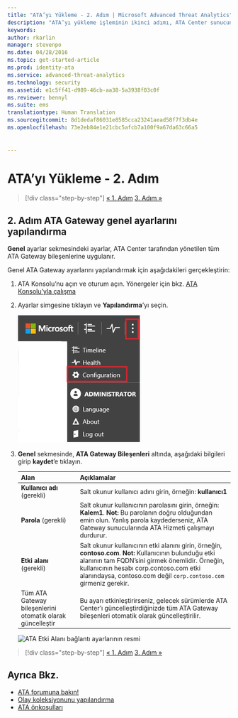 ```yaml
---
title: "ATA’yı Yükleme - 2. Adım | Microsoft Advanced Threat Analytics"
description: "ATA’yı yükleme işleminin ikinci adımı, ATA Center sunucunuzda etki alanı bağlantı ayarlarını yapılandırmanıza yardımcı olur."
keywords: 
author: rkarlin
manager: stevenpo
ms.date: 04/28/2016
ms.topic: get-started-article
ms.prod: identity-ata
ms.service: advanced-threat-analytics
ms.technology: security
ms.assetid: e1c5ff41-d989-46cb-aa38-5a3938f03c0f
ms.reviewer: bennyl
ms.suite: ems
translationtype: Human Translation
ms.sourcegitcommit: 8d1dedaf86031e8585cca23241aead58f7f3db4e
ms.openlocfilehash: 73e2eb84e1e21cbc5afcb7a100f9a67da63c66a5


---
```


# ATA’yı Yükleme - 2. Adım

>[!div class="step-by-step"]
[« 1. Adım](install-ata-step1.md)
[3. Adım »](install-ata-step3.md)

## 2. Adım ATA Gateway genel ayarlarını yapılandırma
**Genel** ayarlar sekmesindeki ayarlar, ATA Center tarafından yönetilen tüm ATA Gateway bileşenlerine uygulanır.

Genel ATA Gateway ayarlarını yapılandırmak için aşağıdakileri gerçekleştirin:

1.  ATA Konsolu’nu açın ve oturum açın. Yönergeler için bkz. [ATA Konsolu’yla çalışma](working-with-ata-console.md)

2.  Ayarlar simgesine tıklayın ve **Yapılandırma**’yı seçin.

    ![ATA Gateway yapılandırma ayarları](media/ATA-config-icon.JPG)

3.  **Genel** sekmesinde, **ATA Gateway Bileşenleri** altında, aşağıdaki bilgileri girip **kaydet**’e tıklayın.

    |Alan|Açıklamalar|
    |---------|------------|
    |**Kullanıcı adı** (gerekli)|Salt okunur kullanıcı adını girin, örneğin: **kullanıcı1**|
    |**Parola** (gerekli)|Salt okunur kullanıcının parolasını girin, örneğin: **Kalem1**. **Not:** Bu parolanın doğru olduğundan emin olun. Yanlış parola kaydederseniz, ATA Gateway sunucularında ATA Hizmeti çalışmayı durdurur.|
    |**Etki alanı** (gerekli)|Salt okunur kullanıcının etki alanını girin, örneğin, **contoso.com**. **Not:** Kullanıcının bulunduğu etki alanının tam FQDN’sini girmek önemlidir. Örneğin, kullanıcının hesabı corp.contoso.com etki alanındaysa, contoso.com değil `corp.contoso.com` girmeniz gerekir.|
    |Tüm ATA Gateway bileşenlerini otomatik olarak güncelleştir |Bu ayarı etkinleştirirseniz, gelecek sürümlerde ATA Center’ı güncelleştirdiğinizde tüm ATA Gateway bileşenleri otomatik olarak güncelleştirilir.|

    ![ATA Etki Alanı bağlantı ayarlarının resmi](media/ata-domain-connectivity-user.jpg)



>[!div class="step-by-step"]
[« 1. Adım](install-ata-step1.md)
[3. Adım »](install-ata-step3.md)


## Ayrıca Bkz.

- [ATA forumuna bakın!](https://social.technet.microsoft.com/Forums/security/home?forum=mata)
- [Olay koleksiyonunu yapılandırma](configure-event-collection.md)
- [ATA önkoşulları](/advanced-threat-analytics/plan-design/ata-prerequisites)



<!--HONumber=Jun16_HO4-->



